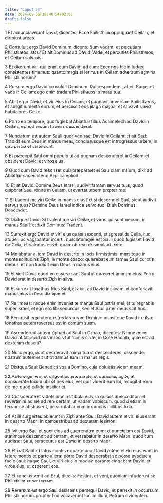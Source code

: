 ```yaml
---
title: "Caput 23"
date: 2024-09-06T18:40:54+02:00
draft: false
---
```




1 Et annunciaverunt David, dicentes: Ecce Philisthiim oppugnant Ceilam, et diripiunt areas.

2 Consuluit ergo David Dominum, dicens: Num vadam, et percutiam Philisthæos istos? Et ait Dominus ad David: Vade, et percuties Philisthæos, et Ceilam salvabis.

3 Et dixerunt viri, qui erant cum David, ad eum: Ecce nos hic in Iudæa consistentes timemus: quanto magis si ierimus in Ceilam adversum agmina Philisthinorum?

4 Rursum ergo David consuluit Dominum. Qui respondens, ait ei: Surge, et vade in Ceilam: ego enim tradam Philisthæos in manu tua.

5 Abiit ergo David, et viri eius in Ceilam, et pugnavit adversum Philisthæos, et abegit iumenta eorum, et percussit eos plaga magna: et salvavit David habitatores Ceilæ.

6 Porro eo tempore, quo fugiebat Abiathar filius Achimelech ad David in Ceilam, ephod secum habens descenderat.

7 Nunciatum est autem Sauli quod venisset David in Ceilam: et ait Saul: Tradidit eum Deus in manus meas, conclususque est introgressus urbem, in qua portæ et seræ sunt.

8 Et præcepit Saul omni populo ut ad pugnam descenderet in Ceilam: et obsideret David, et viros eius.

9 Quod cum David rescisset quia præpararet ei Saul clam malum, dixit ad Abiathar sacerdotem: Applica ephod.

10 Et ait David: Domine Deus Israel, audivit famam servus tuus, quod disponat Saul venire in Ceilam, ut evertat urbem propter me:

11 Si tradent me viri Ceilæ in manus eius? et si descendet Saul, sicut audivit servus tuus? Domine Deus Israel indica servo tuo. Et ait Dominus: Descendet.

12 Dixitque David: Si tradent me viri Ceilæ, et viros qui sunt mecum, in manus Saul? et dixit Dominus: Tradent.

13 Surrexit ergo David et viri eius quasi sexcenti, et egressi de Ceila, huc atque illuc vagabantur incerti: nunciatumque est Sauli quod fugisset David de Ceila, et salvatus esset: quam ob rem dissimulavit exire.

14 Morabatur autem David in deserto in locis firmissimis, mansitque in monte solitudinis Ziph, in monte opaco: quærebat eum tamen Saul cunctis diebus: et non tradidit eum Deus in manus eius.

15 Et vidit David quod egressus esset Saul ut quæreret animam eius. Porro David erat in deserto Ziph in silva.

16 Et surrexit Ionathas filius Saul, et abiit ad David in silvam, et confortavit manus eius in Deo: dixitque ei:

17 Ne timeas: neque enim inveniet te manus Saul patris mei, et tu regnabis super Israel, et ego ero tibi secundus, sed et Saul pater meus scit hoc.

18 Percussit ergo uterque fœdus coram Domino: mansitque David in silva: Ionathas autem reversus est in domum suam.

19 Ascenderunt autem Ziphæi ad Saul in Gabaa, dicentes: Nonne ecce David latitat apud nos in locis tutissimis silvæ, in Colle Hachila, quæ est ad dexteram deserti?

20 Nunc ergo, sicut desideravit anima tua ut descenderes, descende: nostrum autem erit ut tradamus eum in manus regis.

21 Dixitque Saul: Benedicti vos a Domino, quia doluistis vicem meam.

22 Abite ergo, oro, et diligentius præparate, et curiosius agite, et considerate locum ubi sit pes eius, vel quis viderit eum ibi, recogitat enim de me, quod callide insidier ei.

23 Considerate et videte omnia latibula eius, in quibus absconditur: et revertimini ad me ad rem certam, ut vadam vobiscum. quod si etiam in terram se abstruserit, perscrutabor eum in cunctis millibus Iuda.

24 At illi surgentes abierunt in Ziph ante Saul: David autem et viri eius erant in deserto Maon, in campestribus ad dexteram Iesimon.

25 Ivit ergo Saul et socii eius ad quærendum eum: et nunciatum est David, statimque descendit ad petram, et versabatur in deserto Maon. quod cum audisset Saul, persecutus est David in deserto Maon.

26 Et ibat Saul ad latus montis ex parte una: David autem et viri eius erant in latere montis ex parte altera: porro David desperabat se posse evadere a facie Saul: itaque Saul, et viri eius in modum coronæ cingebant David, et viros eius, ut caperent eos.

27 Et nuncius venit ad Saul, dicens: Festina, et veni, quoniam infuderunt se Philisthiim super terram.

28 Reversus est ergo Saul desistens persequi David, et perrexit in occursum Philisthinorum. propter hoc vocaverunt locum illum, Petram dividentem.

